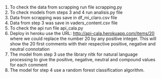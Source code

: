 1. To check the data from scrapping run file scrapping.py
2. To check models from steps 3 and 4 run analisis.py file
3. Data from scrapping was save in df_mi_claro.csv file
4. Data from step 3 was save in vaders_content.csv file
5. To check the api run file api_cala.py
6. Deploy in heroku use the URL: http://api-cala.herokuapp.com/items/20
   where we could replace the number 20 by any positive integer. This will 
   show the 20 first comments with their respective positive, negative and 
   neutral connotation
7. The model from step 3 use the library nltk for natural language processing
   to give the positive, negative, neutral and compound values for each 
   comment
8. The model for step 4 use a random forest classification algorithm.

   
